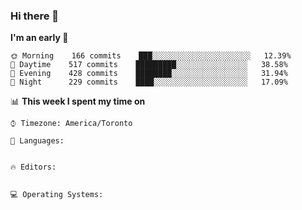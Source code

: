 ### Hi there 👋

<!--START_SECTION:waka-->
**I'm an early 🐤** 

```text
🌞 Morning    166 commits    ███░░░░░░░░░░░░░░░░░░░░░░   12.39% 
🌆 Daytime    517 commits    █████████░░░░░░░░░░░░░░░░   38.58% 
🌃 Evening    428 commits    ████████░░░░░░░░░░░░░░░░░   31.94% 
🌙 Night      229 commits    ████░░░░░░░░░░░░░░░░░░░░░   17.09%

```


📊 **This week I spent my time on** 

```text
⌚︎ Timezone: America/Toronto

💬 Languages: 


🔥 Editors: 


💻 Operating Systems: 


```


<!--END_SECTION:waka-->
